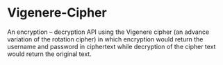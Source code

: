 # Vigenere-Cipher
An encryption – decryption API using the Vigenere cipher (an advance variation of the rotation cipher) in which 
encryption would return the username and password in ciphertext while decryption of the cipher text would return the original 
text.
